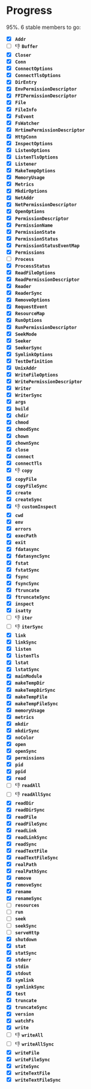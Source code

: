 # Progress

95%. 6 stable members to go:

- [x] **`Addr`**
- [ ] 👎 **`Buffer`**
- [x] **`Closer`**
- [x] **`Conn`**
- [x] **`ConnectOptions`**
- [x] **`ConnectTlsOptions`**
- [x] **`DirEntry`**
- [x] **`EnvPermissionDescriptor`**
- [x] **`FFIPermissionDescriptor`**
- [x] **`File`**
- [x] **`FileInfo`**
- [x] **`FsEvent`**
- [x] **`FsWatcher`**
- [x] **`HrtimePermissionDescriptor`**
- [x] **`HttpConn`**
- [x] **`InspectOptions`**
- [x] **`ListenOptions`**
- [x] **`ListenTlsOptions`**
- [x] **`Listener`**
- [x] **`MakeTempOptions`**
- [x] **`MemoryUsage`**
- [x] **`Metrics`**
- [x] **`MkdirOptions`**
- [x] **`NetAddr`**
- [x] **`NetPermissionDescriptor`**
- [x] **`OpenOptions`**
- [x] **`PermissionDescriptor`**
- [x] **`PermissionName`**
- [x] **`PermissionState`**
- [x] **`PermissionStatus`**
- [x] **`PermissionStatusEventMap`**
- [x] **`Permissions`**
- [ ] **`Process`**
- [x] **`ProcessStatus`**
- [x] **`ReadFileOptions`**
- [x] **`ReadPermissionDescriptor`**
- [x] **`Reader`**
- [x] **`ReaderSync`**
- [x] **`RemoveOptions`**
- [x] **`RequestEvent`**
- [x] **`ResourceMap`**
- [x] **`RunOptions`**
- [x] **`RunPermissionDescriptor`**
- [x] **`SeekMode`**
- [x] **`Seeker`**
- [x] **`SeekerSync`**
- [x] **`SymlinkOptions`**
- [x] **`TestDefinition`**
- [x] **`UnixAddr`**
- [x] **`WriteFileOptions`**
- [x] **`WritePermissionDescriptor`**
- [x] **`Writer`**
- [x] **`WriterSync`**
- [x] **`args`**
- [x] **`build`**
- [x] **`chdir`**
- [x] **`chmod`**
- [x] **`chmodSync`**
- [x] **`chown`**
- [x] **`chownSync`**
- [x] **`close`**
- [x] **`connect`**
- [x] **`connectTls`**
- [x] 👎 **`copy`**
- [x] **`copyFile`**
- [x] **`copyFileSync`**
- [x] **`create`**
- [x] **`createSync`**
- [x] 👎 **`customInspect`**
- [x] **`cwd`**
- [x] **`env`**
- [x] **`errors`**
- [x] **`execPath`**
- [x] **`exit`**
- [x] **`fdatasync`**
- [x] **`fdatasyncSync`**
- [x] **`fstat`**
- [x] **`fstatSync`**
- [x] **`fsync`**
- [x] **`fsyncSync`**
- [x] **`ftruncate`**
- [x] **`ftruncateSync`**
- [x] **`inspect`**
- [x] **`isatty`**
- [ ] 👎 **`iter`**
- [ ] 👎 **`iterSync`**
- [x] **`link`**
- [x] **`linkSync`**
- [x] **`listen`**
- [x] **`listenTls`**
- [x] **`lstat`**
- [x] **`lstatSync`**
- [x] **`mainModule`**
- [x] **`makeTempDir`**
- [x] **`makeTempDirSync`**
- [x] **`makeTempFile`**
- [x] **`makeTempFileSync`**
- [x] **`memoryUsage`**
- [x] **`metrics`**
- [x] **`mkdir`**
- [x] **`mkdirSync`**
- [x] **`noColor`**
- [x] **`open`**
- [x] **`openSync`**
- [x] **`permissions`**
- [x] **`pid`**
- [x] **`ppid`**
- [x] **`read`**
- [ ] 👎 **`readAll`**
- [ ] 👎 **`readAllSync`**
- [x] **`readDir`**
- [x] **`readDirSync`**
- [x] **`readFile`**
- [x] **`readFileSync`**
- [x] **`readLink`**
- [x] **`readLinkSync`**
- [x] **`readSync`**
- [x] **`readTextFile`**
- [x] **`readTextFileSync`**
- [x] **`realPath`**
- [x] **`realPathSync`**
- [x] **`remove`**
- [x] **`removeSync`**
- [x] **`rename`**
- [x] **`renameSync`**
- [ ] **`resources`**
- [ ] **`run`**
- [ ] **`seek`**
- [ ] **`seekSync`**
- [ ] **`serveHttp`**
- [x] **`shutdown`**
- [x] **`stat`**
- [x] **`statSync`**
- [x] **`stderr`**
- [x] **`stdin`**
- [x] **`stdout`**
- [x] **`symlink`**
- [x] **`symlinkSync`**
- [x] **`test`**
- [x] **`truncate`**
- [x] **`truncateSync`**
- [x] **`version`**
- [x] **`watchFs`**
- [x] **`write`**
- [ ] 👎 **`writeAll`**
- [ ] 👎 **`writeAllSync`**
- [x] **`writeFile`**
- [x] **`writeFileSync`**
- [x] **`writeSync`**
- [x] **`writeTextFile`**
- [x] **`writeTextFileSync`**
